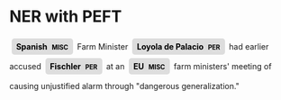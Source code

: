 # NER with PEFT

<div style="line-height: 2.5; direction: ltr">

<mark style="background: #ddd; padding: 0.45em 0.6em; margin: 0 0.25em; line-height: 1; border-radius: 0.35em;">**Spanish**<span style="font-size: 0.8em; font-weight: bold; line-height: 1; border-radius: 0.35em; vertical-align: middle; margin-left: 0.5rem;">MISC</span></mark> Farm Minister <mark style="background: #ddd; padding: 0.45em 0.6em; margin: 0 0.25em; line-height: 1; border-radius: 0.35em;">**Loyola de Palacio**<span style="font-size: 0.8em; font-weight: bold; line-height: 1; border-radius: 0.35em; vertical-align: middle; margin-left: 0.5rem;">PER</span></mark> had earlier accused <mark style="background: #ddd; padding: 0.45em 0.6em; margin: 0 0.25em; line-height: 1; border-radius: 0.35em;">**Fischler**<span style="font-size: 0.8em; font-weight: bold; line-height: 1; border-radius: 0.35em; vertical-align: middle; margin-left: 0.5rem;">PER</span></mark> at an <mark style="background: #ddd; padding: 0.45em 0.6em; margin: 0 0.25em; line-height: 1; border-radius: 0.35em;">**EU**<span style="font-size: 0.8em; font-weight: bold; line-height: 1; border-radius: 0.35em; vertical-align: middle; margin-left: 0.5rem;">MISC</span></mark> farm ministers' meeting of causing unjustified alarm through &quot;dangerous generalization.&quot;

</div>
